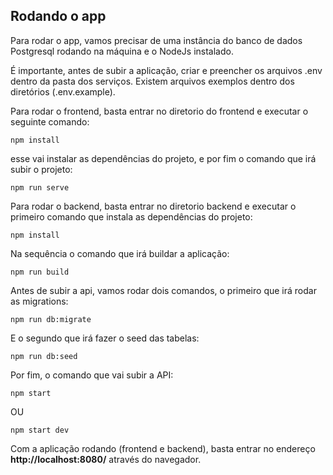 <h2>Rodando o app</h2>

<p>Para rodar o app, vamos precisar de uma instância do banco de dados Postgresql rodando na máquina e o NodeJs instalado.</p>

<p>É importante, antes de subir a aplicação, criar e preencher os arquivos .env dentro da pasta dos serviços. Existem arquivos exemplos dentro dos diretórios (.env.example).</p>

<p>Para rodar o frontend, basta entrar no diretorio do frontend e executar o seguinte comando:</p>

    npm install

<p>esse vai instalar as dependências do projeto, e por fim o comando que irá subir o projeto:<p>

    npm run serve

<p>Para rodar o backend, basta entrar no diretorio backend e executar o primeiro comando que instala as dependências do projeto:</p>

    npm install

<p>Na sequência o comando que irá buildar a aplicação:</p>

    npm run build

<p>Antes de subir a api, vamos rodar dois comandos, o primeiro que irá rodar as migrations:</p>

    npm run db:migrate

<p>E o segundo que irá fazer o seed das tabelas:</p>

    npm run db:seed

<p>Por fim, o comando que vai subir a API:</p>

    npm start
  
<p>OU</p>

    npm start dev

<p>Com a aplicação rodando (frontend e backend), basta entrar no endereço <b>http://localhost:8080/</b> através do navegador.</p>
